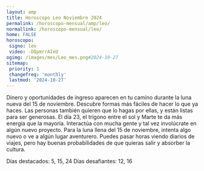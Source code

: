 ```yaml
---
layout: amp
title: Horoscopo Leo Noviembre 2024 
permalink: /horoscopo-mensual/amp/leo/
normallink: /horoscopo-mensual/leo/
home: FALSE
horoscopo:
 signo: leo
 video: -DQpmrrAIeU
ogimg: /images/mes/Leo_mes.png#2024-10-27
sitemap:
 priority: 1
 changefreq: 'monthly'
 lastmod: '2024-10-27'
---
```



Dinero y oportunidades de ingreso aparecen en tu camino durante la luna nueva del 15 de noviembre. Descubre formas más fáciles de hacer lo que ya haces. Las personas también quieren que lo hagas por ellas, y están listas para ser generosas. El día 23, el trígono entre el sol y Marte te da más energía que la mayoría. Interactúa con mucha gente y tal vez involúcrate en algún nuevo proyecto. Para la luna llena del 15 de noviembre, intenta algo nuevo o ve a algún lugar aventurero. Puedes pasar horas viendo diarios de viajes, pero hay buenas probabilidades de que quieras salir y absorber la cultura. 

Días destacados: 5, 15, 24
Días desafiantes: 12, 16